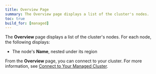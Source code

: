 ```yaml
---
title: Overview Page
summary: The Overview page displays a list of the cluster's nodes.
toc: true
build_for: [managed]
---
```


The **Overview** page displays a list of the cluster's nodes. For each node, the following displays:

- The node's **Name**, nested under its region

From the **Overview** page, you can connect to your cluster. For more information, see [Connect to Your Managed Cluster](managed-connect-to-your-cluster.html).
